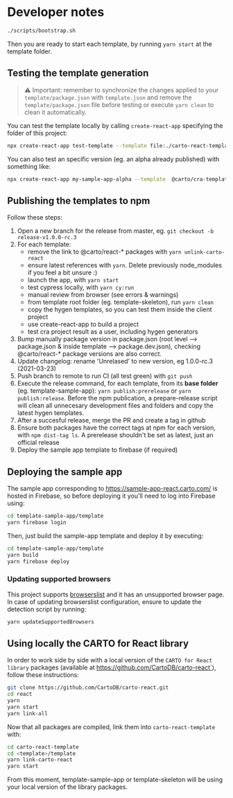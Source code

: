 # Developer notes

```bash
./scripts/bootstrap.sh
```

Then you are ready to start each template, by running `yarn start` at the template folder.

## Testing the template generation

> ⚠️ Important: remember to synchronize the changes applied to your `template/package.json` with `template.json` and remove the `template/package.json` file before testing or execute `yarn clean` to clean it automatically.

You can test the template locally by calling `create-react-app` specifying the folder of this project:

```bash
npx create-react-app test-template --template file:./carto-react-template/template-sample-app
```

You can also test an specific version (eg. an alpha already published) with something like:
```bash
npx create-react-app my-sample-app-alpha --template  @carto/cra-template-sample-app@1.1.0-alpha.0
```

## Publishing the templates to npm

Follow these steps:

1. Open a new branch for the release from master, eg. `git checkout -b release-v1.0.0-rc.3`
2. For each template:
   - remove the link to @carto/react-\* packages with `yarn unlink-carto-react`
   - ensure latest references with `yarn`. Delete previously node_modules if you feel a bit unsure :)
   - launch the app, with `yarn start`
   - test cypress locally, with `yarn cy:run`
   - manual review from browser (see errors & warnings)
   - from template root folder (eg. template-skeleton), run `yarn clean`
   - copy the hygen templates, so you can test them inside the client project
   - use create-react-app to build a project
   - test cra project result as a user, including hygen generators
3. Bump manually package version in package.json (root level --> package.json & inside template --> package.dev.json), checking @carto/react-\* package versions are also correct.
4. Update changelog: rename 'Unrelased' to new version, eg 1.0.0-rc.3 (2021-03-23)
5. Push branch to remote to run CI (all test green) with `git push`
6. Execute the release command, for each template, from its **base folder** (eg. template-sample-app): `yarn publish:prerelease` or `yarn publish:release`. Before the npm publication, a prepare-release script will clean all unnecesary development files and folders and copy the latest hygen templates.
7. After a succesful release, merge the PR and create a tag in github
8. Ensure both packages have the correct tags at npm for each version, with `npm dist-tag ls`. A prerelease shouldn't be set as latest, just an official release
9. Deploy the sample app template to firebase (if required)

## Deploying the sample app

The sample app corresponding to https://sample-app-react.carto.com/ is hosted in Firebase, so before deploying it you'll need to log into Firebase using:

```bash
cd template-sample-app/template
yarn firebase login
```

Then, just build the sample-app template and deploy it by executing:

```bash
cd template-sample-app/template
yarn build
yarn firebase deploy
```

### Updating supported browsers

This project supports [browserslist](https://github.com/browserslist/browserslist) and it has an unsupported browser page. In case of updating browserslist configuration, ensure to update the detection script by running:

```bash
yarn updateSupportedBrowsers
```

## Using locally the CARTO for React library

In order to work side by side with a local version of the `CARTO for React library` packages (available at https://github.com/CartoDB/carto-react`), follow these instructions:

```bash
git clone https://github.com/CartoDB/carto-react.git
cd react
yarn
yarn start
yarn link-all
```

Now that all packages are compiled, link them into `carto-react-template` with:

```bash
cd carto-react-template
cd <template>/template
yarn link-carto-react
yarn start
```

From this moment, template-sample-app or template-skeleton will be using your local version of the library packages.
